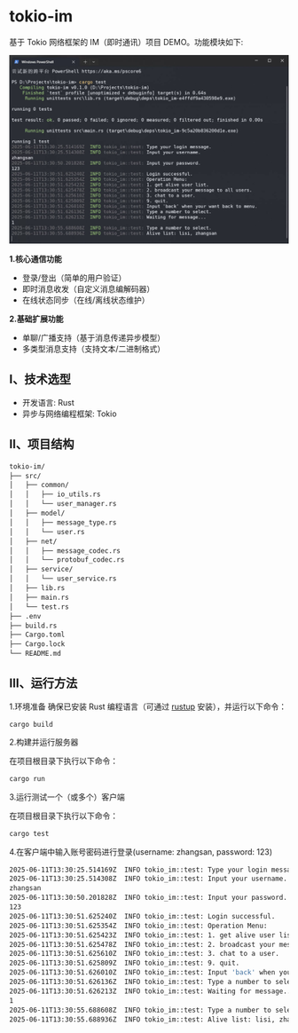 # tokio-im

基于 Tokio 网络框架的 IM（即时通讯）项目 DEMO。功能模块如下:

![Snipaste_2025-06-11_21-31-16.jpg](assets/Snipaste_2025-06-11_21-31-16.jpg)

**1.核心通信功能**

* 登录/登出（简单的用户验证）
* 即时消息收发（自定义消息编解码器）
* 在线状态同步（在线/离线状态维护）

**2.基础扩展功能**

* 单聊/广播支持（基于消息传递异步模型）
* 多类型消息支持（支持文本/二进制格式）

## Ⅰ、技术选型

* 开发语言: Rust
* 异步与网络编程框架: Tokio

## Ⅱ、项目结构

~~~bash
tokio-im/
├── src/
│   ├── common/
│   │   ├── io_utils.rs
│   │   └── user_manager.rs
│   ├── model/
│   │   ├── message_type.rs
│   │   └── user.rs
│   ├── net/
│   │   ├── message_codec.rs
│   │   └── protobuf_codec.rs
│   ├── service/
│   │   └── user_service.rs
│   ├── lib.rs
│   ├── main.rs
│   └── test.rs
├── .env
├── build.rs
├── Cargo.toml
├── Cargo.lock
└── README.md
~~~

## Ⅲ、运行方法

1.环境准备
确保已安装 Rust 编程语言（可通过 [rustup](https://rustup.rs/) 安装），并运行以下命令：

~~~bach
cargo build
~~~

2.构建并运行服务器

在项目根目录下执行以下命令：

~~~bash
cargo run
~~~

3.运行测试一个（或多个）客户端

在项目根目录下执行以下命令：

~~~bash
cargo test
~~~

4.在客户端中输入账号密码进行登录(username: zhangsan, password: 123)

~~~bash
2025-06-11T13:30:25.514169Z  INFO tokio_im::test: Type your login message.
2025-06-11T13:30:25.514308Z  INFO tokio_im::test: Input your username.
zhangsan
2025-06-11T13:30:50.201828Z  INFO tokio_im::test: Input your password.
123
2025-06-11T13:30:51.625240Z  INFO tokio_im::test: Login successful.
2025-06-11T13:30:51.625354Z  INFO tokio_im::test: Operation Menu:
2025-06-11T13:30:51.625423Z  INFO tokio_im::test: 1. get alive user list.
2025-06-11T13:30:51.625478Z  INFO tokio_im::test: 2. broadcast your message to all users.
2025-06-11T13:30:51.625610Z  INFO tokio_im::test: 3. chat to a user.
2025-06-11T13:30:51.625809Z  INFO tokio_im::test: 9. quit.
2025-06-11T13:30:51.626010Z  INFO tokio_im::test: Input 'back' when your want back to menu.
2025-06-11T13:30:51.626136Z  INFO tokio_im::test: Type a number to select.
2025-06-11T13:30:51.626213Z  INFO tokio_im::test: Waiting for message...
1
2025-06-11T13:30:55.688608Z  INFO tokio_im::test: Type a number to select.
2025-06-11T13:30:55.688936Z  INFO tokio_im::test: Alive list: lisi, zhangsan
~~~
